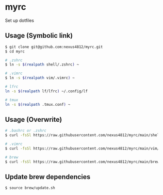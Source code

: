 # myrc

Set up dotfiles

## Usage (Symbolic link)

```bash
$ git clone git@github.com:nexus4812/myrc.git
$ cd myrc

# .zshrc
$ ln -s $(realpath shell/.zshrc) ~

# .vimrc
$ ln -s $(realpath vim/.vimrc) ~

# lfrc
ln -s $(realpath lf/lfrc) ~/.config/lf

# tmux
ln -s $(realpath .tmux.conf) ~
```

## Usage (Overwrite)

```bash
# .bashrc or .zshrc
$ curl -fsSl https://raw.githubusercontent.com/nexus4812/myrc/main/shell/slim.sh >> ~/.zshrc # or ~/.bashrc

# .vimrc
$ curl -fsSl https://raw.githubusercontent.com/nexus4812/myrc/main/vim/.vimrc >> ~/.vimrc

# brew
$ curl -fsSl https://raw.githubusercontent.com/nexus4812/myrc/main/brew/brew.txt | xargs -I {} brew install {}
```

## Update brew dependencies

```bash
$ source brew/update.sh
```
